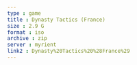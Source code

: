 ```yaml
---
type : game
title : Dynasty Tactics (France)
size : 2.9 G
format : iso
archive : zip
server : myrient
link2 : Dynasty%20Tactics%20%28France%29
---
```

